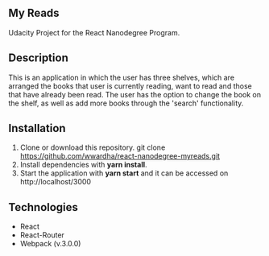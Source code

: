 ## My Reads

Udacity Project for the React Nanodegree Program.

## Description

This is an application in which the user has three shelves, which are arranged the books that user is currently reading, want to read and those that have already been read. The user has the option to change the book on the shelf, as well as add more books through the 'search' functionality.

## Installation

1. Clone or download this repository. 
   git clone https://github.com/wwardha/react-nanodegree-myreads.git
2. Install dependencies with <b>yarn install</b>. 
3. Start the application with <b>yarn start</b> and it can be accessed on http://localhost/3000

## Technologies

* React
* React-Router
* Webpack (v.3.0.0)
